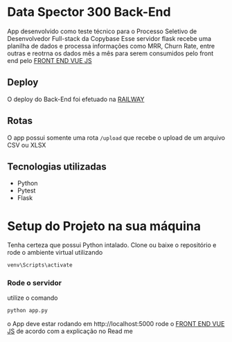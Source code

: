 # Data Spector 300 Back-End
 App desenvolvido como teste técnico para o Processo Seletivo de Desenvolvedor Full-stack da Copybase
 Esse servidor flask recebe uma planilha de dados e processa informações como MRR, Churn Rate, entre outras e reotrna os dados mês a mês para serem consumidos pelo front end pelo [FRONT END VUE JS](https://github.com/mateus-gotardi/data-spector-300-vue)

## Deploy
 O deploy do Back-End foi efetuado na [RAILWAY](https://railway.app/)

## Rotas
 O app possui somente uma rota `/upload` que recebe o upload de um arquivo CSV ou XLSX

## Tecnologias utilizadas
 - Python
 - Pytest
 - Flask

# Setup do Projeto na sua máquina
 Tenha certeza que possui Python intalado.
 Clone ou baixe o repositório e rode o ambiente virtual utilizando
  
```sh
venv\Scripts\activate
```
### Rode o servidor
utilize o comando
```sh
python app.py
```
o App deve estar rodando em http://localhost:5000
rode o [FRONT END VUE JS](https://github.com/mateus-gotardi/data-spector-300-vue) de acordo com a explicação no Read me